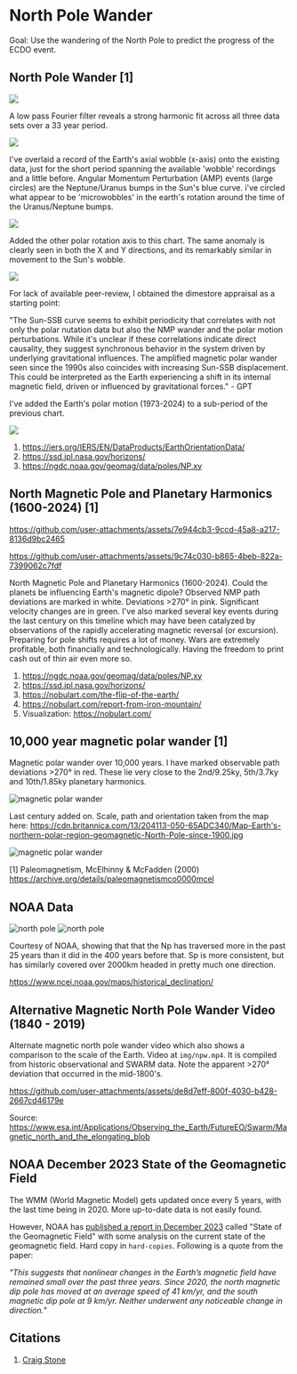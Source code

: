 # North Pole Wander

Goal: Use the wandering of the North Pole to predict the progress of the ECDO event.

## North Pole Wander [1]

![](img/npw.jpg)

A low pass Fourier filter reveals a strong harmonic fit across all three data sets over a 33 year period.

![](img/fourier.jpg)

I've overlaid a record of the Earth's axial wobble (x-axis) onto the existing data,  just for the short period spanning the available 'wobble' recordings and a little before. Angular Momentum Perturbation (AMP) events (large circles) are the Neptune/Uranus bumps in the Sun's blue curve. i've circled what appear to be 'microwobbles' in the earth's rotation around the time of the Uranus/Neptune bumps.

![](img/nmp.jpg)

Added the other polar rotation axis to this chart. The same anomaly is clearly seen in both the X and Y directions, and its remarkably similar in movement to the Sun's wobble.

![](img/nmp2.jpg)

For lack of available peer-review, I obtained the dimestore appraisal as a starting point: 

"The Sun-SSB curve seems to exhibit periodicity that correlates with not only the polar nutation data but also the NMP wander and the polar motion perturbations. While it's unclear if these correlations indicate direct causality, they suggest synchronous behavior in the system driven by underlying gravitational influences. The amplified magnetic polar wander seen since the 1990s also coincides with increasing Sun-SSB displacement. This could be interpreted as the Earth experiencing a shift in its internal magnetic field, driven or influenced by gravitational forces." - GPT

I've added the Earth's polar motion (1973-2024) to a sub-period of the previous chart. 

![](img/nmp3.jpg)

1. https://iers.org/IERS/EN/DataProducts/EarthOrientationData/
2. https://ssd.jpl.nasa.gov/horizons/
3. https://ngdc.noaa.gov/geomag/data/poles/NP.xy

## North Magnetic Pole and Planetary Harmonics (1600-2024) [1]

https://github.com/user-attachments/assets/7e944cb3-9ccd-45a8-a217-8136d9bc2465

https://github.com/user-attachments/assets/9c74c030-b865-4beb-822a-7399062c7fdf

North Magnetic Pole and Planetary Harmonics (1600-2024). Could the planets be influencing Earth's magnetic dipole? Observed NMP path deviations are marked in white. Deviations >270° in pink. Significant velocity changes are in green. I've also marked several key events during the last century on this timeline which may have been catalyzed by observations of the rapidly accelerating magnetic reversal (or excursion). Preparing for pole shifts requires a lot of money. Wars are extremely profitable, both financially and technologically. Having the freedom to print cash out of thin air even more so.

1. https://ngdc.noaa.gov/geomag/data/poles/NP.xy
2. https://ssd.jpl.nasa.gov/horizons/
3. https://nobulart.com/the-flip-of-the-earth/
4. https://nobulart.com/report-from-iron-mountain/
5. Visualization: https://nobulart.com/

## 10,000 year magnetic polar wander [1]

Magnetic polar wander over 10,000 years. I have marked observable path deviations >270° in red. These lie very close to the 2nd/9.25ky, 5th/3.7ky and 10th/1.85ky planetary harmonics.

![magnetic polar wander](img/magnetic-polar-wander.jpg "magnetic polar wander")

Last century added on. Scale, path and orientation taken from the map here: https://cdn.britannica.com/13/204113-050-65ADC340/Map-Earth's-northern-polar-region-geomagnetic-North-Pole-since-1900.jpg

![magnetic polar wander](img/magnetic-polar-wander2.jpg "magnetic polar wander")

[1] Paleomagnetism, McElhinny & McFadden (2000) https://archive.org/details/paleomagnetismco0000mcel

## NOAA Data

![north pole](img/npw1.jpg "north pole")
![north pole](img/npw2.jpg "north pole")

Courtesy of NOAA, showing that that the Np has traversed more in the past 25 years than it did in the 400 years before that. Sp is more consistent, but has similarly covered over 2000km headed in pretty much one direction.

https://www.ncei.noaa.gov/maps/historical_declination/

## Alternative Magnetic North Pole Wander Video (1840 - 2019)

Alternate magnetic north pole wander video which also shows a comparison to the scale of the Earth. Video at `img/npw.mp4`. It is compiled from historic observational and SWARM data. Note the apparent >270° deviation that occurred in the mid-1800's.

https://github.com/user-attachments/assets/de8d7eff-800f-4030-b428-2667cd46179e

Source: https://www.esa.int/Applications/Observing_the_Earth/FutureEO/Swarm/Magnetic_north_and_the_elongating_blob

## NOAA December 2023 State of the Geomagnetic Field

The WMM (World Magnetic Model) gets updated once every 5 years, with the last time being in 2020. More up-to-date data is not easily found.

However, NOAA has [published a report in December 2023](https://www.ncei.noaa.gov/sites/g/files/anmtlf171/files/2023-12/WMM_Annual_Report_2023.pdf) called "State of the Geomagnetic Field" with some analysis on the current state of the geomagnetic field. Hard copy in `hard-copies`. Following is a quote from the paper:

*"This suggests that nonlinear changes in the Earth’s magnetic field have remained small over the past three years. Since 2020, the north magnetic dip pole has moved at an average speed of 41 km/yr, and the south magnetic dip pole at 9 km/yr. Neither underwent any noticeable change in direction."*

## Citations

1. [Craig Stone](https://nobulart.com)
